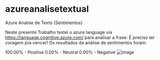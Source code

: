 # azureanalisetextual
Azure Analise de Texto (Sentimentos)

Neste presente Trabalho testei o azure language via https://language.cognitive.azure.com/ para analisar a frase:
É preciso ter coragem pra vencer! 
Os resultados da análise de sentimentos foram:

100.00% - Positive
  0.00% - Neutral
  0.00% - Negative
  ![image](https://github.com/leto-silva/azureanalisetextual/assets/34771524/42a3298f-1573-4010-8e18-4b4b484a4e69)
